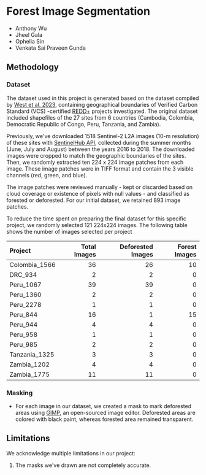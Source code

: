 # Forest Image Segmentation
- Anthony Wu
- Jheel Gala
- Ophelia Sin	
- Venkata Sai Praveen Gunda

## Methodology

### Dataset
The dataset used in this project is generated based on the dataset compiled by [West et al. 2023](https://www.science.org/doi/10.1126/science.ade3535), containing geographical boundaries of Verified Carbon Standard (VCS) -certified [REDD+](https://unfccc.int/topics/land-use/workstreams/redd/what-is-redd#:~:text='REDD'%20stands%20for%20'Reducing,enhancement%20of%20forest%20carbon%20stocks.) projects investigated. The original dataset included shapefiles of the 27 sites from 6 countries (Cambodia, Colombia, Democratic Republic of Congo, Peru, Tanzania, and Zambia).

Previously, we've downloaded 1518 Sentinel-2 L2A images (10-m resolution) of these sites with [SentinelHub API](https://www.sentinel-hub.com/), collected during the summer months (June, July and August) between the years 2016 to 2018. The downloaded images were cropped to match the geographic boundaries of the sites. Then, we randomly extracted ten 224 x 224 image patches from each image. These image patches were in TIFF format and contain the 3 visible channels (red, green, and blue). 

The image patches were reviewed manually - kept or discarded based on cloud coverage or existence of pixels with null values - and classified as forested or deforested. For our initial dataset, we retained 893 image patches. 

To reduce the time spent on preparing the final dataset for this specific project, we randomly selected 121 224x224 images. The following table shows the number of images selected per project

| Project | Total Images | Deforested Images |Forest Images| 
|:---------------|-------------:|-------------:|-----------------:|
| Colombia_1566  |           36 |           26 |               10 |
| DRC_934        |            2 |            2 |                0 |
| Peru_1067      |           39 |           39 |                0 |
| Peru_1360      |            2 |            2 |                0 |
| Peru_2278      |            1 |            1 |                0 |
| Peru_844       |           16 |            1 |               15 |
| Peru_944       |            4 |            4 |                0 |
| Peru_958       |            1 |            1 |                0 |
| Peru_985       |            2 |            2 |                0 |
| Tanzania_1325  |            3 |            3 |                0 |
| Zambia_1202    |            4 |            4 |                0 |
| Zambia_1775    |           11 |           11 |                0 |

### Masking
- For each image in our dataset, we created a mask to mark deforested areas using [GIMP](https://www.gimp.org/), an open-sourced image editor. Deforested areas are colored with black paint, whereas forested area remained transparent. 

## Limitations
We acknowledge multiple limitations in our project:
1. The masks we've drawn are not completely accurate. 
